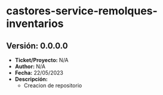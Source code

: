 # castores-service-remolques-inventarios

## Versión: 0.0.0.0
- __Ticket/Proyecto:__ N/A
- __Author:__ N/A
- __Fecha:__ 22/05/2023
- __Descripción:__ 
    - Creacion de repositorio
